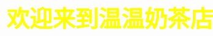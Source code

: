 <!DOCTYPE html>
<html>
	<head>
		<meta charset="UTF-8">
		<title></title>
		<style>
			*{
				margin: 0;
				padding: 0;
			}
			body{
				font-size: 14px;
				font-family: "宋体";
				background-image: url(img/10.jpg);
				background-repeat: no-repeat;
				background-size: 100%;
			}
			.heading{
				width: 980px;
				height: 100px;
				text-align: center;
				line-height: 50px;
				/*margin: 100px auto;*/
				position: absolute;
				left: 200px;
				top: 80px;
				color: yellow;
				font-size: 30px;
			}
			h1,.content{
				color: yellow;
			}
			.content{
				width: 980px;
				height: 200px;
				padding: 20px;
				margin: 0 auto;;
				position: absolute;
				left: 1200px;
				top: 300px;
				text-align: center;	
			}
		</style>
	</head>
	<body>
		<div class="heading">
			<h1>欢迎来到温温奶茶店</h1>
		</div>
		<div class="content">
		<h1>输入您的奶茶</h1>
		口味：<input type="text" style="width: 200px;height: 30px;" /><br /><br />
		大小：<input type="text" style="width: 200px;height: 30px;" /><br /><br />
		<!--验证码：<input type="text"style="width: 200px;height: 30px;" /><br /><br />-->
		<a href="store.html"><input type="button" value="查询" style="width: 70px;height: 30px;background: yellow;"/></a>
		<input type="button" value="重填" style="width: 70px;height: 30px;background: yellow;"/>
		</div>
	</body>
</html>
